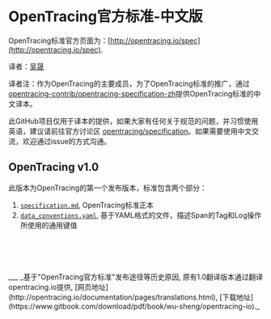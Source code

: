 # OpenTracing官方标准-中文版

OpenTracing标准官方页面为：[http://opentracing.io/spec](http://opentracing.io/spec).

译者：[吴晟](https://github.com/wu-sheng)

译者注：作为OpenTracing的主要成员，为了OpenTracing标准的推广，通过[opentracing-contrib/opentracing-specification-zh](https://github.com/opentracing-contrib/opentracing-specification-zh)提供OpenTracing标准的中文译本。

此GitHub项目仅用于译本的提供，如果大家有任何关于规范的问题，并习惯使用英语，建议请前往官方讨论区 [opentracing/specification](https://github.com/opentracing/specification)。如果需要使用中文交流，欢迎通过issue的方式沟通。

## OpenTracing v1.0
此版本为OpenTracing的第一个发布版本，标准包含两个部分：

1. [`specification.md`](), OpenTracing标准正本
1. [`data_conventions.yaml`](), 基于YAML格式的文件，描述Span的Tag和Log操作所使用的通用键值

<br/>
<br/>
<br/>
<br/>
___
_基于"OpenTracing官方标准"发布途径等历史原因, 原有1.0翻译版本通过翻译opentracing.io提供, [网页地址](http://opentracing.io/documentation/pages/translations.html), [下载地址](https://www.gitbook.com/download/pdf/book/wu-sheng/opentracing-io)._
